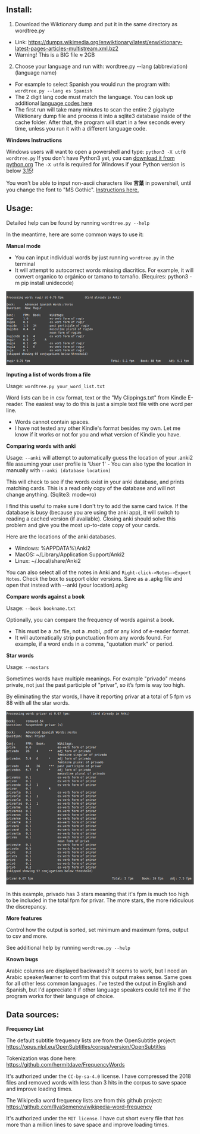 

## Install:
 1. Download the Wiktionary dump and put it in the same directory as wordtree.py
   - Link: https://dumps.wikimedia.org/enwiktionary/latest/enwiktionary-latest-pages-articles-multistream.xml.bz2
   - Warning! This is a BIG file ≈ 2GB
 2. Choose your language and run with: wordtree.py --lang (abbreviation) (language name)
   - For example to select Spanish you would run the program with: `wordtree.py --lang es Spanish`
   - The 2 digit lang code must match the language. You can look up additional [language codes here](https://en.wikipedia.org/wiki/List_of_ISO_639-1_codes)
   - The first run will take many minutes to scan the entire 2 gigabyte Wiktionary dump file and process it into a sqlite3 database inside of the cache folder. After that, the program will start in a few seconds every time, unless you run it with a different language code.



**Windows Instructions**

Windows users will want to open a powershell and type: `python3 -X utf8 wordtree.py`
If you don't have Python3 yet, you can [download it from python.org](https://www.python.org/downloads/windows/)
The `-X utf8` is required for Windows if your Python version is below [3.15](https://peps.python.org/pep-0686/)!

You won't be able to input non-ascii characters like **言葉** in powershell, until you change the font to "MS Gothic". [Instructions here.](https://learn.microsoft.com/en-us/troubleshoot/windows-server/system-management-components/powershell-console-characters-garbled-for-cjk-languages)


## Usage:

Detailed help can be found by running `wordtree.py --help`

In the meantime, here are some common ways to use it:


**Manual mode**

 * You can input individual words by just running `wordtree.py` in the terminal
 * It will attempt to autocorrect words missing diacritics. For example, it will convert organico to orgánico or tamano to tamaño. (Requires: python3 -m pip install unidecode)

![Example usage](example1.png)



**Inputing a list of words from a file**

Usage: `wordtree.py your_word_list.txt`

Word lists can be in csv format, text or the "My Clippings.txt" from Kindle E-reader. The easiest way to do this is just a simple text file with one word per line.
 * Words cannot contain spaces.
 * I have not tested any other Kindle's format besides my own. Let me know if it works or not for you and what version of Kindle you have.




**Comparing words with anki**

Usage: `--anki` will attempt to automatically guess the location of your .anki2 file assuming your user profile is 'User 1' - You can also type the location in manually with `--anki (database location)`


This will check to see if the words exist in your anki database, and prints matching cards. This is a read only copy of the database and will not change anything. (Sqlite3: mode=ro)

I find this useful to make sure I don't try to add the same card twice. If the database is busy (because you are using the anki app), it will switch to reading a cached version (if available). Closing anki should solve this problem and give you the most up-to-date copy of your cards.

Here are the locations of the anki databases.

 * Windows: %APPDATA%\Anki2
 * MacOS: ~/Library/Application Support/Anki2
 * Linux: ~/.local/share/Anki2

You can also select all of the notes in Anki and `Right-click->Notes->Export Notes`. Check the box to support older versions. Save as a .apkg file and open that instead with --anki (your location).apkg



**Compare words against a book**

Usage: `--book bookname.txt`

Optionally, you can compare the frequency of words against a book.

 * This must be a .txt file, not a .mobi, .pdf or any kind of e-reader format.
 * It will automatically strip punctuation from any words found. For example, if a word ends in a comma, "quotation mark" or period.



**Star words**

Usage: `--nostars`

Sometimes words have multiple meanings. For example "privado" means private, not just the past participle of "privar", so it’s fpm is way too high.

By eliminating the star words, I have it reporting privar at a total of 5 fpm vs 88 with all the star words.

![Example usage](example2.png)

In this example, privado has 3 stars meaning that it's fpm is much too high to be included in the total fpm for privar. The more stars, the more ridiculous the discrepancy.



**More features**

 Control how the output is sorted, set minimum and maximum fpms, output to csv and more.

 See additional help by running `wordtree.py --help`


**Known bugs**

Arabic columns are displayed backwards? It seems to work, but I need an Arabic speaker/learner to confirm that this output makes sense. Same goes for all other less common languages. I've tested the output in English and Spanish, but I'd appreciate it if other language speakers could tell me if the program works for their language of choice.



## Data sources:

 **Frequency List**

 The default subtitle frequency lists are from the OpenSubtitle project: https://opus.nlpl.eu/OpenSubtitles/corpus/version/OpenSubtitles

 Tokenization was done here: https://github.com/hermitdave/FrequencyWords

 It's authorized under the `CC-by-sa-4.0` license. I have compressed the 2018 files and removed words with less than 3 hits in the corpus to save space and improve loading times.

 The Wikipedia word frequency lists are from this github project: https://github.com/IlyaSemenov/wikipedia-word-frequency

 It's authorized under the `MIT license`. I have cut short every file that has more than a million lines to save space and improve loading times.
